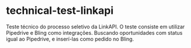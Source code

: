 # technical-test-linkapi
Teste técnico do processo seletivo da LinkAPI. O teste consiste em utilizar Pipedrive e Bling como integrações. Buscando oportunidades com status igual ao Pipedrive, e inserí-las como pedido no Bling.
